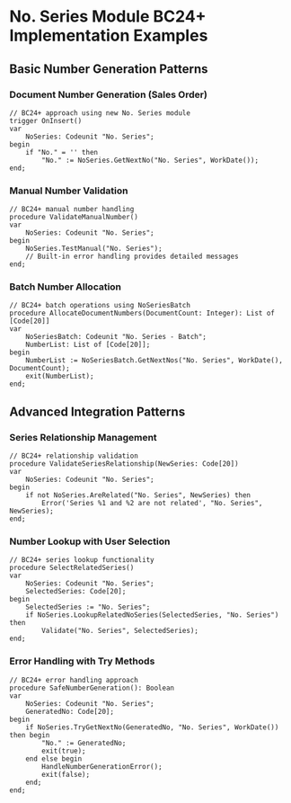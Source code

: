 # No. Series Module BC24+ Implementation Examples

## Basic Number Generation Patterns

### Document Number Generation (Sales Order)
```al
// BC24+ approach using new No. Series module
trigger OnInsert()
var
    NoSeries: Codeunit "No. Series";
begin
    if "No." = '' then
        "No." := NoSeries.GetNextNo("No. Series", WorkDate());
end;
```

### Manual Number Validation
```al
// BC24+ manual number handling
procedure ValidateManualNumber()
var
    NoSeries: Codeunit "No. Series";
begin
    NoSeries.TestManual("No. Series");
    // Built-in error handling provides detailed messages
end;
```

### Batch Number Allocation
```al
// BC24+ batch operations using NoSeriesBatch
procedure AllocateDocumentNumbers(DocumentCount: Integer): List of [Code[20]]
var
    NoSeriesBatch: Codeunit "No. Series - Batch";
    NumberList: List of [Code[20]];
begin
    NumberList := NoSeriesBatch.GetNextNos("No. Series", WorkDate(), DocumentCount);
    exit(NumberList);
end;
```

## Advanced Integration Patterns

### Series Relationship Management
```al
// BC24+ relationship validation
procedure ValidateSeriesRelationship(NewSeries: Code[20])
var
    NoSeries: Codeunit "No. Series";
begin
    if not NoSeries.AreRelated("No. Series", NewSeries) then
        Error('Series %1 and %2 are not related', "No. Series", NewSeries);
end;
```

### Number Lookup with User Selection
```al
// BC24+ series lookup functionality
procedure SelectRelatedSeries()
var
    NoSeries: Codeunit "No. Series";
    SelectedSeries: Code[20];
begin
    SelectedSeries := "No. Series";
    if NoSeries.LookupRelatedNoSeries(SelectedSeries, "No. Series") then
        Validate("No. Series", SelectedSeries);
end;
```

### Error Handling with Try Methods
```al
// BC24+ error handling approach
procedure SafeNumberGeneration(): Boolean
var
    NoSeries: Codeunit "No. Series";
    GeneratedNo: Code[20];
begin
    if NoSeries.TryGetNextNo(GeneratedNo, "No. Series", WorkDate()) then begin
        "No." := GeneratedNo;
        exit(true);
    end else begin
        HandleNumberGenerationError();
        exit(false);
    end;
end;
```